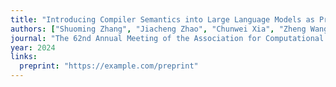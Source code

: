```yaml
---
title: "Introducing Compiler Semantics into Large Language Models as Programming Language Translators: A Case Study of C to x86 Assembly"
authors: ["Shuoming Zhang", "Jiacheng Zhao", "Chunwei Xia", "Zheng Wang", "Yunji Chen", "Huimin Cui"]
journal: "The 62nd Annual Meeting of the Association for Computational Linguistics (ACL)(Findings)"
year: 2024
links:
  preprint: "https://example.com/preprint"
---
```

